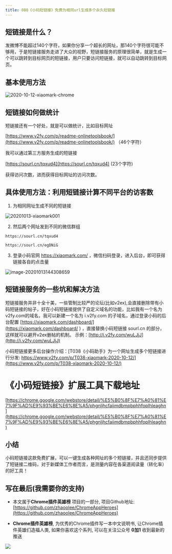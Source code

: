 ```yaml
---
title: 080《小码短链接》免费为相同url生成多个永久短链接
---
```


## 短链接是什么？

发微博不能超过140个字符，如果你分享一个超长的网址，那140个字符很可能不够用，于是短链接服务走进了大众的视野，短链接服务的原理很简单，就是生成一个可以跳转到目标网页的短链接，用户只要访问短链接，就可以自动跳转到目标网页。


## 基本使用方法

![2020-10-12-xiaomark-chrome](https://www.v2fy.com/asset/0i/ChromeAppHeroes/page/080-xiaomark.assets/2020-10-12-xiaomark-chrome.gif)


## 短链接如何做统计

短链接还有一个好处，就是可以做统计，比如目标网址

[https://www.v2fy.com/p/readme-onlinetoolsbook/](https://www.v2fy.com/p/readme-onlinetoolsbook/) （46个字符）

我可以通过第三方服务生成的短链接 

[https://sourl.cn/tqxud4](https://sourl.cn/tqxud4)  (23个字符)

获得访问次数，进而获得目标网址的访问次数。




## 具体使用方法：利用短链接计算不同平台的访客数

1. 为相同网址生成不同的短链接

![20201013-xiaomark001](https://www.v2fy.com/asset/0i/ChromeAppHeroes/page/080-xiaomark.assets/20201013-xiaomark001.gif)


2. 然后两个网址发到不同的微信群组

```
https://sourl.cn/tqxud4

https://sourl.cn/egDNiG
```

3. 登录小码官网 https://xiaomark.com/ ，微信扫码登录，进入后台，即可获得链接各自的点击量

![image-20201013144308659](https://www.v2fy.com/asset/0i/ChromeAppHeroes/page/080-xiaomark.assets/image-20201013144308659.png)



## 短链接服务的一些坑和解决方法

短链接服务并非十全十美，一些管制比较严的论坛(比如v2ex),会直接删除带有小码短链接的帖子，好在小码短链接提供了自定义域名的功能，比如我有一个名为v2fy.com的域名，我可以新建一个名为 i.v2fy.com 的子域名，通过登录小码的后台配置 [https://xiaomark.com/dashboard/](https://xiaomark.com/dashboard/ )  ，直接替换小码短链接 sourl.cn 的部分，这样就可以避开v2ex删帖的机制。 示例：[http://i.v2fy.com/wuLJjJ](http://i.v2fy.com/wuLJjJ) 



小码短链接更多后台操作介绍：[T038《小码助手》为一个网址生成多个短链接进行分发: https://www.v2fy.com/p/T038-xiaomark-2020-10-12/](https://www.v2fy.com/p/T038-xiaomark-2020-10-12/) 



# 《小码短链接》扩展工具下载地址



[https://chrome.google.com/webstore/detail/%E5%B0%8F%E7%A0%81%E7%9F%AD%E9%93%BE%E6%8E%A5/phgnljhcfaiimdbmpbphhfoplhleaghn](https://chrome.google.com/webstore/detail/%E5%B0%8F%E7%A0%81%E7%9F%AD%E9%93%BE%E6%8E%A5/phgnljhcfaiimdbmpbphhfoplhleaghn)



## 小结

小码短链接这款免费扩展，可以一键生成各种网址的多个短链接，并且还同步提供了短链接二维码，对于新媒体工作者而言，是测量内容在各渠道阅读量（转化率）的好工具！



## 写在最后(我需要你的支持)

- 本文属于**Chrome插件英雄榜** 项目的一部分, 项目Github地址: [https://github.com/zhaoolee/ChromeAppHeroes](https://github.com/zhaoolee/ChromeAppHeroes)

- **Chrome插件英雄榜**, 为优秀的Chrome插件写一本中文说明书, 让Chrome插件英雄们造福人类, 如果你喜欢这个系列, 可以在关注公众号 **0加1** 收到最新的推送


![](https://www.v2fy.com/asset/0i/ChromeAppHeroes/page/072_one_note_web_clipper.assets/jikemiji.png)
